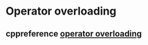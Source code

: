 # Operator overloading



## cppreference [operator overloading](https://en.cppreference.com/w/cpp/language/operators)


